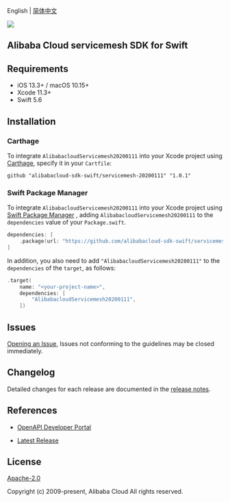 English | [简体中文](README-CN.md)

![](https://aliyunsdk-pages.alicdn.com/icons/AlibabaCloud.svg)

## Alibaba Cloud servicemesh SDK for Swift

## Requirements

- iOS 13.3+ / macOS 10.15+
- Xcode 11.3+
- Swift 5.6

## Installation

### Carthage

To integrate `AlibabacloudServicemesh20200111` into your Xcode project using [Carthage](https://github.com/Carthage/Carthage), specify it in your `Cartfile`:

```ogdl
github "alibabacloud-sdk-swift/servicemesh-20200111" "1.0.1"
```

### Swift Package Manager

To integrate `AlibabacloudServicemesh20200111` into your Xcode project using [Swift Package Manager](https://swift.org/package-manager/) , adding `AlibabacloudServicemesh20200111` to the `dependencies` value of your `Package.swift`.

```swift
dependencies: [
    .package(url: "https://github.com/alibabacloud-sdk-swift/servicemesh-20200111.git", from: "1.0.1")
]
```

In addition, you also need to add `"AlibabacloudServicemesh20200111"` to the `dependencies` of the `target`, as follows:

```swift
.target(
    name: "<your-project-name>",
    dependencies: [
        "AlibabacloudServicemesh20200111",
    ])
```

## Issues

[Opening an Issue](https://github.com/alibabacloud-sdk-swift/servicemesh-20200111/issues/new), Issues not conforming to the guidelines may be closed immediately.

## Changelog

Detailed changes for each release are documented in the [release notes](./ChangeLog.txt).

## References

* [OpenAPI Developer Portal](https://next.api.alibabacloud.com/home)
- [Latest Release](https://github.com/alibabacloud-sdk-swift/servicemesh-20200111)

## License

[Apache-2.0](http://www.apache.org/licenses/LICENSE-2.0)

Copyright (c) 2009-present, Alibaba Cloud All rights reserved.
